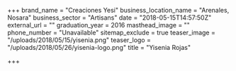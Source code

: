 +++
brand_name = "Creaciones Yesi"
business_location_name = "Arenales, Nosara"
business_sector = "Artisans"
date = "2018-05-15T14:57:50Z"
external_url = ""
graduation_year = 2016
masthead_image = ""
phone_number = "Unavailable"
sitemap_exclude = true
teaser_image = "/uploads/2018/05/15/yisenia.png"
teaser_logo = "/uploads/2018/05/26/yisenia-logo.png"
title = "Yisenia Rojas"

+++

